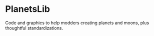 # PlanetsLib
 Code and graphics to help modders creating planets and moons, plus thoughtful standardizations.
